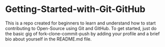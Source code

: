 # Getting-Started-with-Git-GitHub
This is a repo created for beginners to learn and understand how to start contributing to Open-Source using Git and GitHub. To get started, just do the basic gig of fork-clone-commit-push by adding your profile and a brief bio about yourself in the README.md file.


